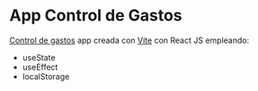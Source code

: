 # App Control de Gastos

[Control de gastos](https://control-de-gastos-gray.vercel.app) app creada con [Vite](https://vitejs.dev/) con React JS empleando:

* useState
* useEffect
* localStorage



